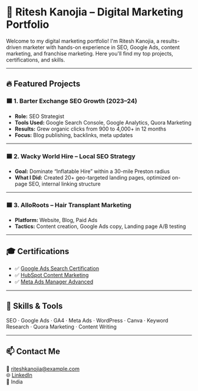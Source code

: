 # 💼 Ritesh Kanojia – Digital Marketing Portfolio

Welcome to my digital marketing portfolio! I'm Ritesh Kanojia, a results-driven marketer with hands-on experience in SEO, Google Ads, content marketing, and franchise marketing. Here you'll find my top projects, certifications, and skills.

---

## 🔥 Featured Projects

### 🟦 1. Barter Exchange SEO Growth (2023–24)
- **Role:** SEO Strategist
- **Tools Used:** Google Search Console, Google Analytics, Quora Marketing
- **Results:** Grew organic clicks from 900 to 4,000+ in 12 months
- **Focus:** Blog publishing, backlinks, meta updates

---

### 🟦 2. Wacky World Hire – Local SEO Strategy
- **Goal:** Dominate “Inflatable Hire” within a 30-mile Preston radius
- **What I Did:** Created 20+ geo-targeted landing pages, optimized on-page SEO, internal linking structure

---

### 🟦 3. AlloRoots – Hair Transplant Marketing
- **Platform:** Website, Blog, Paid Ads
- **Tactics:** Content creation, Google Ads copy, Landing page A/B testing

---

## 🎓 Certifications

- ✅ [Google Ads Search Certification](#)
- ✅ [HubSpot Content Marketing](#)
- ✅ [Meta Ads Manager Advanced](#)

---

## 🧠 Skills & Tools

SEO · Google Ads · GA4 · Meta Ads · WordPress · Canva · Keyword Research · Quora Marketing · Content Writing

---

## 📫 Contact Me

📧 riteshkanojia@example.com  
🌐 [LinkedIn](https://www.linkedin.com/in/riteshkanojia)  
📍 India

